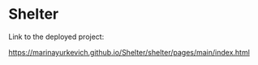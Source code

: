 # Shelter
Link to the deployed project:

https://marinayurkevich.github.io/Shelter/shelter/pages/main/index.html
